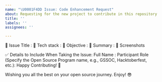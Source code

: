 ```yaml
---
name: "\U0001F4DD Issue: Code Enhancement Request"
about: Requesting for the new project to contribute in this repository.
title: ''
labels: ''
assignees: ''

---
```


🔴 Issue Title :
🔴 Tech stack :
🔴 Objective :
🔴 Summary :
📸 Screenshots
<!-- Write N/A if not available -->

✅ Details to Include When Taking the Issue:
Full Name :
Participant Role (Specify the Open Source Program name, e.g., GSSOC, Hacktoberfest, etc.):
Happy Contributing! 🚀

Wishing you all the best on your open source journey. Enjoy! 😎
